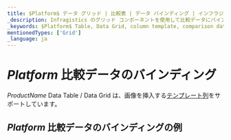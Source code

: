 ```yaml
---
title: $Platform$ データ グリッド | 比較表 | データ バインディング | インフラジスティックス
_description: Infragistics のグリッド コンポーネントを使用して比較データにバインドします。$ProductName$ テーブルのサンプルを是非お試しください!
_keywords: $Platform$ Table, Data Grid, column template, comparison data, $ProductName$, data binding, Infragistics, $Platform$ テーブル, データ グリッド, 列テンプレート, 比較データ, データ バインディング, インフラジスティックス
mentionedTypes: ['Grid']
_language: ja
---
```


# $Platform$ 比較データのバインディング

$ProductName$ Data Table / Data Grid は、画像を挿入する[テンプレート列](data-grid-column-types.md#テンプレート列)をサポートしています。

## $Platform$ 比較データのバインディングの例


<code-view style="height: 600px"
           data-demos-base-url="{environment:dvDemosBaseUrl}"
           iframe-src="{environment:dvDemosBaseUrl}/grids/data-grid-type-comparison-table"
           alt="$Platform$ 比較データのバインディングの例"
           github-src="grids/data-grid/type-comparison-table">
</code-view>

